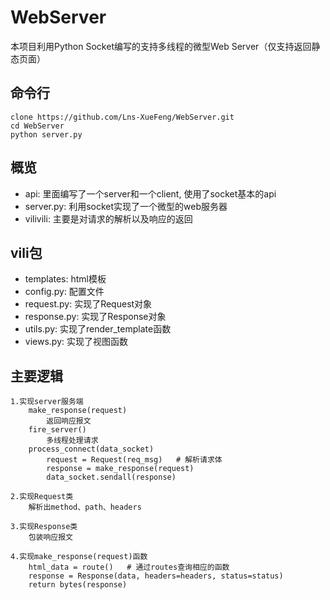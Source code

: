 # WebServer
本项目利用Python Socket编写的支持多线程的微型Web Server（仅支持返回静态页面）

## 命令行
```
clone https://github.com/Lns-XueFeng/WebServer.git
cd WebServer
python server.py
```

## 概览
- api: 里面编写了一个server和一个client, 使用了socket基本的api
- server.py: 利用socket实现了一个微型的web服务器
- vilivili: 主要是对请求的解析以及响应的返回

## vili包
- templates: html模板
- config.py: 配置文件
- request.py: 实现了Request对象
- response.py: 实现了Response对象
- utils.py: 实现了render_template函数
- views.py: 实现了视图函数

## 主要逻辑
```
1.实现server服务端
    make_response(request)
        返回响应报文
    fire_server()
        多线程处理请求
    process_connect(data_socket)
        request = Request(req_msg)   # 解析请求体
        response = make_response(request)
        data_socket.sendall(response)

2.实现Request类
    解析出method、path、headers

3.实现Response类
    包装响应报文

4.实现make_response(request)函数
    html_data = route()   # 通过routes查询相应的函数
    response = Response(data, headers=headers, status=status)
    return bytes(response)
```
